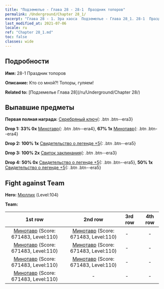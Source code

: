```yaml
---
title: "Подземелье - Глава 28 - 28-1  Праздник топоров"
permalink: /Underground/Chapter 28_1/
excerpt: "Глава 28 - 1. Эра хаоса  Подземелье - Глава 28_1. 28-1  Праздник топоров"
last_modified_at: 2021-07-06
locale: ru
ref: "Chapter 28_1.md"
toc: false
classes: wide
---
```


## Подробности

 **Имя:** 28-1  Праздник топоров

 **Описание:**       Кто со мной?! Топоры, гуляем!

 **Related to:** [Подземелье Глава 28](/ru/Underground/Chapter 28/)

## Выпавшие предметы

 **Первая полная награда:** [Серебряный ключ](/ItemsRU/con_693/){: .btn .btn--era3}

 **Drop 1:** **33% 0x** [Минотавр](/ItemsRU/unt_248/){: .btn .btn--era4}, **67% 1x** [Минотавр](/ItemsRU/unt_248/){: .btn .btn--era4}

 **Drop 2:** **100% 1x** [Свидетельство о легенде +5](/ItemsRU/mat_102/){: .btn .btn--era5}

 **Drop 3:** **100% 2x** [Свиток заклинания](/ItemsRU/con_694/){: .btn .btn--era3}

 **Drop 4:** **50% 0x** [Свидетельство о легенде +5](/ItemsRU/mat_102/){: .btn .btn--era5}, **50% 1x** [Свидетельство о легенде +5](/ItemsRU/mat_102/){: .btn .btn--era5}


## Fight against Team
 **Hero:** [Мюллих](/ru/heroes/Mullich/) (Level:104)

 **Team:**


  | 1st row | 2nd row | 3rd row | 4th row |
  |:----:|:----:|:----|:----:|
  | [Минотавр](/ru/units/Minotaur/) (Score: 671483, Level:110)  | [Минотавр](/ru/units/Minotaur/) (Score: 671483, Level:110)  | - | - |
  | [Минотавр](/ru/units/Minotaur/) (Score: 671483, Level:110)  | [Минотавр](/ru/units/Minotaur/) (Score: 671483, Level:110)  | - | - |
  | [Минотавр](/ru/units/Minotaur/) (Score: 671483, Level:110)  | [Минотавр](/ru/units/Minotaur/) (Score: 671483, Level:110)  | - | - |
  | [Минотавр](/ru/units/Minotaur/) (Score: 671483, Level:110)  | - | - | - |


